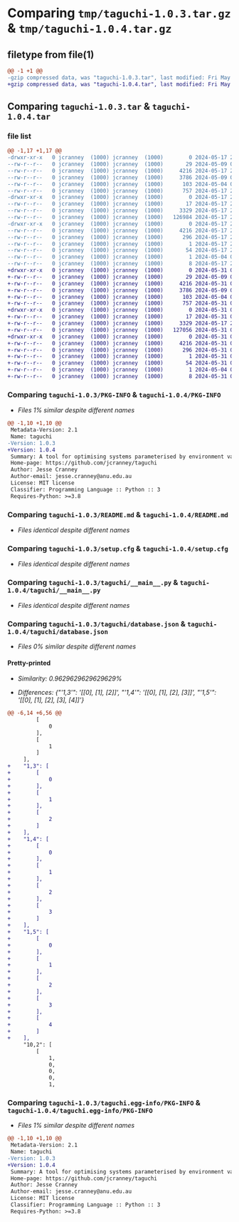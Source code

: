 # Comparing `tmp/taguchi-1.0.3.tar.gz` & `tmp/taguchi-1.0.4.tar.gz`

## filetype from file(1)

```diff
@@ -1 +1 @@
-gzip compressed data, was "taguchi-1.0.3.tar", last modified: Fri May 17 20:50:28 2024, max compression
+gzip compressed data, was "taguchi-1.0.4.tar", last modified: Fri May 31 01:38:34 2024, max compression
```

## Comparing `taguchi-1.0.3.tar` & `taguchi-1.0.4.tar`

### file list

```diff
@@ -1,17 +1,17 @@
-drwxr-xr-x   0 jcranney  (1000) jcranney  (1000)        0 2024-05-17 20:50:28.461237 taguchi-1.0.3/
--rw-r--r--   0 jcranney  (1000) jcranney  (1000)       29 2024-05-09 03:46:44.000000 taguchi-1.0.3/MANIFEST.in
--rw-r--r--   0 jcranney  (1000) jcranney  (1000)     4216 2024-05-17 20:50:28.461237 taguchi-1.0.3/PKG-INFO
--rw-r--r--   0 jcranney  (1000) jcranney  (1000)     3786 2024-05-09 03:35:22.000000 taguchi-1.0.3/README.md
--rw-r--r--   0 jcranney  (1000) jcranney  (1000)      103 2024-05-04 04:45:54.000000 taguchi-1.0.3/pyproject.toml
--rw-r--r--   0 jcranney  (1000) jcranney  (1000)      757 2024-05-17 20:50:28.462237 taguchi-1.0.3/setup.cfg
-drwxr-xr-x   0 jcranney  (1000) jcranney  (1000)        0 2024-05-17 20:50:28.458237 taguchi-1.0.3/taguchi/
--rw-r--r--   0 jcranney  (1000) jcranney  (1000)       17 2024-05-17 20:34:26.000000 taguchi-1.0.3/taguchi/__init__.py
--rw-r--r--   0 jcranney  (1000) jcranney  (1000)     3329 2024-05-17 20:49:51.000000 taguchi-1.0.3/taguchi/__main__.py
--rw-r--r--   0 jcranney  (1000) jcranney  (1000)   126984 2024-05-17 20:49:28.000000 taguchi-1.0.3/taguchi/database.json
-drwxr-xr-x   0 jcranney  (1000) jcranney  (1000)        0 2024-05-17 20:50:28.460237 taguchi-1.0.3/taguchi.egg-info/
--rw-r--r--   0 jcranney  (1000) jcranney  (1000)     4216 2024-05-17 20:50:28.000000 taguchi-1.0.3/taguchi.egg-info/PKG-INFO
--rw-r--r--   0 jcranney  (1000) jcranney  (1000)      296 2024-05-17 20:50:28.000000 taguchi-1.0.3/taguchi.egg-info/SOURCES.txt
--rw-r--r--   0 jcranney  (1000) jcranney  (1000)        1 2024-05-17 20:50:28.000000 taguchi-1.0.3/taguchi.egg-info/dependency_links.txt
--rw-r--r--   0 jcranney  (1000) jcranney  (1000)       54 2024-05-17 20:50:28.000000 taguchi-1.0.3/taguchi.egg-info/entry_points.txt
--rw-r--r--   0 jcranney  (1000) jcranney  (1000)        1 2024-05-04 04:46:44.000000 taguchi-1.0.3/taguchi.egg-info/not-zip-safe
--rw-r--r--   0 jcranney  (1000) jcranney  (1000)        8 2024-05-17 20:50:28.000000 taguchi-1.0.3/taguchi.egg-info/top_level.txt
+drwxr-xr-x   0 jcranney  (1000) jcranney  (1000)        0 2024-05-31 01:38:34.458768 taguchi-1.0.4/
+-rw-r--r--   0 jcranney  (1000) jcranney  (1000)       29 2024-05-09 03:46:44.000000 taguchi-1.0.4/MANIFEST.in
+-rw-r--r--   0 jcranney  (1000) jcranney  (1000)     4216 2024-05-31 01:38:34.457768 taguchi-1.0.4/PKG-INFO
+-rw-r--r--   0 jcranney  (1000) jcranney  (1000)     3786 2024-05-09 03:35:22.000000 taguchi-1.0.4/README.md
+-rw-r--r--   0 jcranney  (1000) jcranney  (1000)      103 2024-05-04 04:45:54.000000 taguchi-1.0.4/pyproject.toml
+-rw-r--r--   0 jcranney  (1000) jcranney  (1000)      757 2024-05-31 01:38:34.458768 taguchi-1.0.4/setup.cfg
+drwxr-xr-x   0 jcranney  (1000) jcranney  (1000)        0 2024-05-31 01:38:34.457768 taguchi-1.0.4/taguchi/
+-rw-r--r--   0 jcranney  (1000) jcranney  (1000)       17 2024-05-31 01:37:40.000000 taguchi-1.0.4/taguchi/__init__.py
+-rw-r--r--   0 jcranney  (1000) jcranney  (1000)     3329 2024-05-17 20:49:51.000000 taguchi-1.0.4/taguchi/__main__.py
+-rw-r--r--   0 jcranney  (1000) jcranney  (1000)   127056 2024-05-31 01:37:34.000000 taguchi-1.0.4/taguchi/database.json
+drwxr-xr-x   0 jcranney  (1000) jcranney  (1000)        0 2024-05-31 01:38:34.457768 taguchi-1.0.4/taguchi.egg-info/
+-rw-r--r--   0 jcranney  (1000) jcranney  (1000)     4216 2024-05-31 01:38:34.000000 taguchi-1.0.4/taguchi.egg-info/PKG-INFO
+-rw-r--r--   0 jcranney  (1000) jcranney  (1000)      296 2024-05-31 01:38:34.000000 taguchi-1.0.4/taguchi.egg-info/SOURCES.txt
+-rw-r--r--   0 jcranney  (1000) jcranney  (1000)        1 2024-05-31 01:38:34.000000 taguchi-1.0.4/taguchi.egg-info/dependency_links.txt
+-rw-r--r--   0 jcranney  (1000) jcranney  (1000)       54 2024-05-31 01:38:34.000000 taguchi-1.0.4/taguchi.egg-info/entry_points.txt
+-rw-r--r--   0 jcranney  (1000) jcranney  (1000)        1 2024-05-04 04:46:44.000000 taguchi-1.0.4/taguchi.egg-info/not-zip-safe
+-rw-r--r--   0 jcranney  (1000) jcranney  (1000)        8 2024-05-31 01:38:34.000000 taguchi-1.0.4/taguchi.egg-info/top_level.txt
```

### Comparing `taguchi-1.0.3/PKG-INFO` & `taguchi-1.0.4/PKG-INFO`

 * *Files 1% similar despite different names*

```diff
@@ -1,10 +1,10 @@
 Metadata-Version: 2.1
 Name: taguchi
-Version: 1.0.3
+Version: 1.0.4
 Summary: A tool for optimising systems parameterised by environment variables, based on Taguchi/orthogonal array systems of experiments.
 Home-page: https://github.com/jcranney/taguchi
 Author: Jesse Cranney
 Author-email: jesse.cranney@anu.edu.au
 License: MIT license
 Classifier: Programming Language :: Python :: 3
 Requires-Python: >=3.8
```

### Comparing `taguchi-1.0.3/README.md` & `taguchi-1.0.4/README.md`

 * *Files identical despite different names*

### Comparing `taguchi-1.0.3/setup.cfg` & `taguchi-1.0.4/setup.cfg`

 * *Files identical despite different names*

### Comparing `taguchi-1.0.3/taguchi/__main__.py` & `taguchi-1.0.4/taguchi/__main__.py`

 * *Files identical despite different names*

### Comparing `taguchi-1.0.3/taguchi/database.json` & `taguchi-1.0.4/taguchi/database.json`

 * *Files 0% similar despite different names*

#### Pretty-printed

 * *Similarity: 0.9629629629629629%*

 * *Differences: {"'1,3'": '[[0], [1], [2]]', "'1,4'": '[[0], [1], [2], [3]]', "'1,5'": '[[0], [1], [2], [3], [4]]'}*

```diff
@@ -6,14 +6,56 @@
         [
             0
         ],
         [
             1
         ]
     ],
+    "1,3": [
+        [
+            0
+        ],
+        [
+            1
+        ],
+        [
+            2
+        ]
+    ],
+    "1,4": [
+        [
+            0
+        ],
+        [
+            1
+        ],
+        [
+            2
+        ],
+        [
+            3
+        ]
+    ],
+    "1,5": [
+        [
+            0
+        ],
+        [
+            1
+        ],
+        [
+            2
+        ],
+        [
+            3
+        ],
+        [
+            4
+        ]
+    ],
     "10,2": [
         [
             1,
             0,
             0,
             0,
             1,
```

### Comparing `taguchi-1.0.3/taguchi.egg-info/PKG-INFO` & `taguchi-1.0.4/taguchi.egg-info/PKG-INFO`

 * *Files 1% similar despite different names*

```diff
@@ -1,10 +1,10 @@
 Metadata-Version: 2.1
 Name: taguchi
-Version: 1.0.3
+Version: 1.0.4
 Summary: A tool for optimising systems parameterised by environment variables, based on Taguchi/orthogonal array systems of experiments.
 Home-page: https://github.com/jcranney/taguchi
 Author: Jesse Cranney
 Author-email: jesse.cranney@anu.edu.au
 License: MIT license
 Classifier: Programming Language :: Python :: 3
 Requires-Python: >=3.8
```

